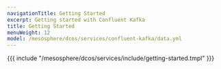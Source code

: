 ```yaml
---
navigationTitle: Getting Started 
excerpt: Getting started with Confluent Kafka
title: Getting Started
menuWeight: 12
model: /mesosphere/dcos/services/confluent-kafka/data.yml
---
```


{{{ include "/mesosphere/dcos/services/include/getting-started.tmpl" }}}
